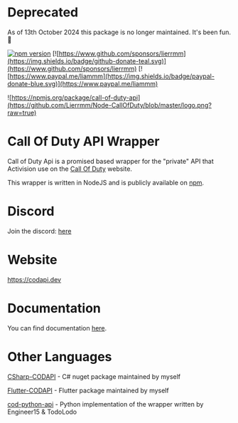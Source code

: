 # Deprecated

As of 13th October 2024 this package is no longer maintained. It's been fun. 🎈

[![npm version](https://badge.fury.io/js/call-of-duty-api.svg)](https://www.npmjs.com/package/call-of-duty-api)
[![https://www.github.com/sponsors/lierrmm](https://img.shields.io/badge/github-donate-teal.svg)](https://www.github.com/sponsors/lierrmm)
[![https://www.paypal.me/liammm](https://img.shields.io/badge/paypal-donate-blue.svg)](https://www.paypal.me/liammm)

![https://npmjs.org/package/call-of-duty-api](https://github.com/Lierrmm/Node-CallOfDuty/blob/master/logo.png?raw=true)

# Call Of Duty API Wrapper

Call of Duty Api is a promised based wrapper for the "private" API that Activision use on the [Call Of Duty](https://callofduty.com) website.

This wrapper is written in NodeJS and is publicly available on [npm](https://npmjs.org/package/call-of-duty-api).

# Discord

Join the discord: [here](https://discord.gg/NuUpvzC)

# Website

https://codapi.dev

# Documentation

You can find documentation [here](https://docs.codapi.dev/).

# Other Languages

[CSharp-CODAPI](https://github.com/Lierrmm/CSharp-CODAPI) - C# nuget package maintained by myself

[Flutter-CODAPI](https://pub.dev/packages/cod_api) - Flutter package maintained by myself

[cod-python-api](https://github.com/TodoLodo/cod-python-api) - Python implementation of the wrapper written by Engineer15 & TodoLodo
